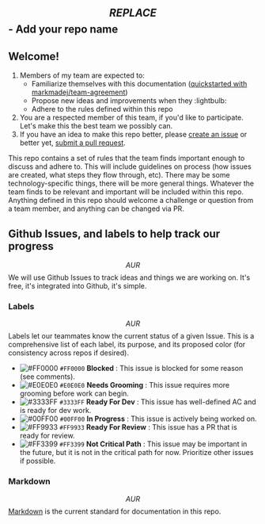 ## $$REPLACE$$ - Add your repo name

## Welcome!
1. Members of my team are expected to:
    * Familiarize themselves with this documentation ([quickstarted with markmadej/team-agreement](https://github.com/markmadej/team-agreement))
    * Propose new ideas and improvements when they :lightbulb:
    * Adhere to the rules defined within this repo
1. You are a respected member of this team, if you'd like to participate.  Let's make this the best team we possibly can.
1. If you have an idea to make this repo better, please [create an issue]($$REPO$$/issues/new) or better yet, [submit a pull request]($$REPO$$/pulls).

This repo contains a set of rules that the team finds important enough to discuss and adhere to.  This will include guidelines on process (how issues are created, what steps they flow through, etc).  There may be some technology-specific things, there will be more general things.  Whatever the team finds to be relevant and important will be included within this repo.  Anything defined in this repo should welcome a challenge or question from a team member, and anything can be changed via PR.  

## Github Issues, and labels to help track our progress
$$AUR$$
We will use Github Issues to track ideas and things we are working on.  It's free, it's integrated into Github, it's simple.  

### Labels
$$AUR$$
Labels let our teammates know the current status of a given Issue.  This is a comprehensive list of each label, its purpose, and its proposed color (for consistency across repos if desired).

* ![#FF0000](https://placehold.it/15/ff0000/000000?text=+) `#FF0000` **Blocked** : This issue is blocked for some reason (see comments).  
* ![#E0E0E0](https://placehold.it/15/e0e0e0/000000?text=+) `#E0E0E0` **Needs Grooming** : This issue requires more grooming before work can begin.  
* ![#3333FF](https://placehold.it/15/3333ff/000000?text=+) `#3333FF` **Ready For Dev** : This issue has well-defined AC and is ready for dev work. 
* ![#00FF00](https://placehold.it/15/00ff00/000000?text=+) `#00FF00` **In Progress** : This issue is actively being worked on.  
* ![#FF9933](https://placehold.it/15/ff9933/000000?text=+) `#FF9933` **Ready For Review** : This issue has a PR that is ready for review. 
* ![#FF3399](https://placehold.it/15/ff3399/000000?text=+) `#FF3399` **Not Critical Path** : This issue may be important in the future, but it is not in the critical path for now.  Prioritize other issues if possible.
 
### Markdown
$$AUR$$
[Markdown](https://www.markdownguide.org/basic-syntax/) is the current standard for documentation in this repo.
